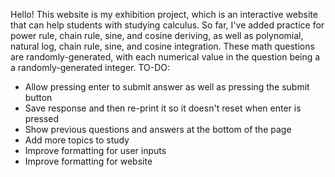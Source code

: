 Hello! This website is my exhibition project, which is an interactive website that can help students with studying calculus. So far, I've added practice for power rule, chain rule, sine, and cosine deriving, as well as polynomial, natural log, chain rule, sine, and cosine integration. These math questions are randomly-generated, with each numerical value in the question being a a randomly-generated integer.
TO-DO:<br>
 - Allow pressing enter to submit answer as well as pressing the submit button<br>
 - Save response and then re-print it so it doesn't reset when enter is pressed<br>
 - Show previous questions and answers at the bottom of the page<br>
 - Add more topics to study<br>
 - Improve formatting for user inputs<br>
 - Improve formatting for website<br>
